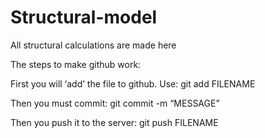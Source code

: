 # Structural-model
All structural calculations are made here



The steps to make github work:

First you will ‘add’ the file to github. Use:
git add FILENAME

Then you must commit:
git commit -m “MESSAGE”


Then you push it to the server:
git push FILENAME
